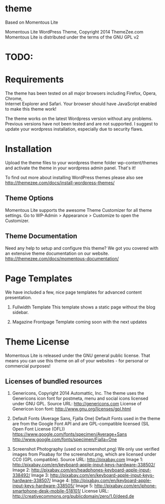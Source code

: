 # theme
Based on Momentous Lite

Momentous Lite WordPress Theme, Copyright 2014 ThemeZee.com
Momentous Lite is distributed under the terms of the GNU GPL v2

# TODO:



# Requirements

The theme has been tested on all major browsers including Firefox, Opera, Chrome,  
Internet Explorer and Safari. Your browser should have JavaScript enabled to make this theme work!

The theme works on the latest Wordpress version without any problems. Previous versions have not been tested and are not supported. I suggest to update your wordpress installation, especially due to security flaws.


# Installation

Upload the theme files to your wordpress theme folder wp-content/themes and activate the theme in
your wordpress admin panel. That's it!

To find out more about installing WordPress themes please also see http://themezee.com/docs/install-wordpress-themes/


## Theme Options

Momentous Lite supports the awesome Theme Customizer for all theme settings. 
Go to WP-Admin > Appearance > Customize to open the Customizer.


## Theme Documentation

Need any help to setup and configure this theme? We got you covered with an extensive theme documentation on our website.
http://themezee.com/docs/momentous-documentation/


# Page Templates

We have included a few, nice page templates for advanced content presentation.

1. Fullwidth Template 
This template shows a static page without the blog sidebar.

2. Magazine Frontpage Template
coming soon with the next updates


# Theme License

Momentous Lite is released under the GNU general public license. 
That means you can use this theme on all of your websites - for personal or commercial purposes!


## Licenses of bundled resources

1. Genericons, Copyright 2014 Automattic, Inc.
The theme uses the Genericons icon font for postmeta, menu and social icons licensed under GNU GPL.
Source URL: http://genericons.com
License of Genericon Icon font: http://www.gnu.org/licenses/gpl.html

2. Default Fonts (Average Sans, Fjalla One)
Default Fonts used in the theme are from the Google Font API and are GPL-compatible licensed (SIL Open Font License (OFL))
https://www.google.com/fonts/specimen/Average+Sans
http://www.google.com/fonts/specimen/Fjalla+One

3. Screenshot Photography (used on screenshot.png)
We only use verified images from Pixabay for the screenshot.png, which are licensed under CC0 (GPL compatible).
Source URL: http://pixabay.com
Image 1: http://pixabay.com/en/keyboard-apple-input-keys-hardware-338502/
Image 2: http://pixabay.com/en/headphones-keyboard-apple-input-338492/
Image 3: http://pixabay.com/en/keyboard-apple-input-keys-hardware-338507/
Image 4: http://pixabay.com/en/keyboard-apple-input-keys-hardware-338505/
Image 5: http://pixabay.com/en/iphone-smartphone-desk-mobile-518101/
License URL: http://creativecommons.org/publicdomain/zero/1.0/deed.de